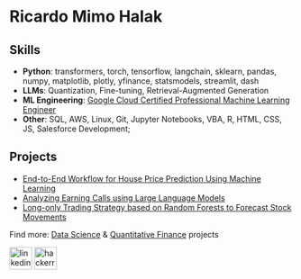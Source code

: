 # Ricardo Mimo Halak

## Skills 
- **Python**: transformers, torch, tensorflow, langchain, sklearn, pandas, numpy, matplotlib, plotly, yfinance, statsmodels, streamlit, dash
- **LLMs**: Quantization, Fine-tuning, Retrieval-Augmented Generation
- **ML Engineering**: [Google Cloud Certified Professional Machine Learning Engineer](https://pdf.credential.net/0m7id4pn_1710683752173.pdf)
- **Other**: SQL, AWS, Linux, Git, Jupyter Notebooks, VBA, R, HTML, CSS, JS, Salesforce Development;

## Projects
- [End-to-End Workflow for House Price Prediction Using Machine Learning](https://colab.research.google.com/drive/1jTEhWglRgdC5eMfFgaKAMcNDoV2HfqDe?usp=sharing)
- [Analyzing Earning Calls using Large Language Models](https://colab.research.google.com/drive/1qhf6yukdh87epegSNZ5fo8-vStrEyQew?usp=sharing)
- [Long-only Trading Strategy based on Random Forests to Forecast Stock Movements](https://colab.research.google.com/drive/1_QqpvhfTRzi7BVRl8kMlCPM47qMjK_c2?usp=sharing)

Find more: [Data Science](https://github.com/RicardoHalak/DataScience) & [Quantitative Finance](https://github.com/RicardoHalak/Quant) projects

[<img src='https://cdn.jsdelivr.net/npm/simple-icons@3.0.1/icons/linkedin.svg' alt='linkedin' height='40'>](https://www.linkedin.com/in/ricardomimohalak/) 
[<img src='https://cdn.jsdelivr.net/npm/simple-icons@3.0.1/icons/hackerrank.svg' alt='hackerrank' height='40'>](https://www.hackerrank.com/profile/ricardo_halak) 
<!--[<img src='https://cdn.jsdelivr.net/npm/simple-icons@3.0.1/icons/datacamp.svg' alt='datacamp' height='40'>](https://www.datacamp.com/portfolio/ricardohalak-97519e2e-187f-43c5-b68f-e8749cdbcacd)  -->


<!--

-->
